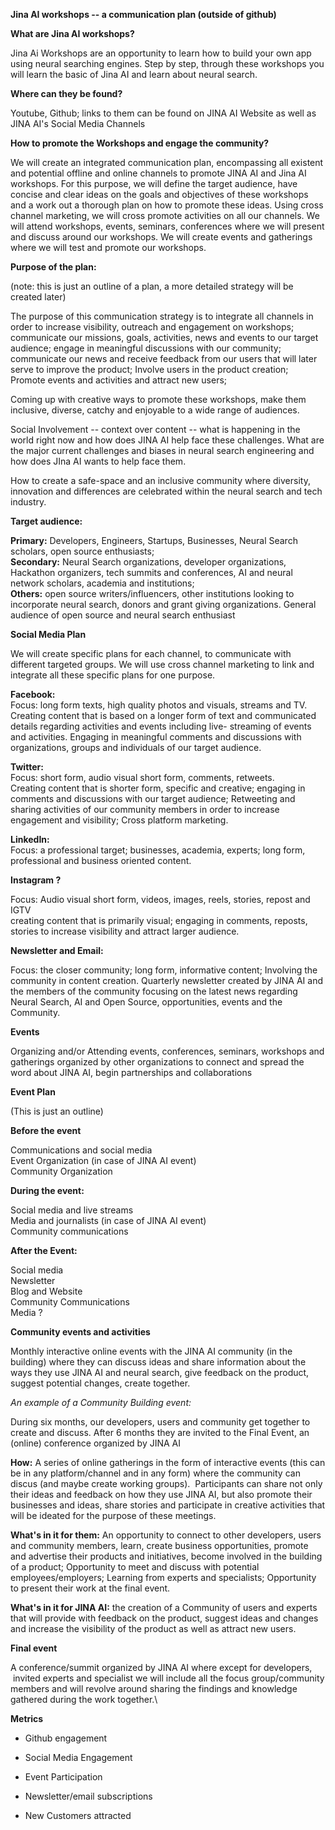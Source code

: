 ****Jina AI workshops -- a communication plan (outside of github)****

**What are Jina AI workshops?**

Jina Ai Workshops are an opportunity to learn how to build your own app using neural searching engines. Step by step, through these workshops you will learn the basic of Jina AI and learn about neural search.

**Where can they be found?**

Youtube, Github; links to them can be found on JINA AI Website as well as JINA AI's Social Media Channels

**How to promote the Workshops and engage the community?**

We will create an integrated communication plan, encompassing all existent and potential offline and online channels to promote JINA AI and Jina AI workshops. For this purpose, we will define the target audience, have concise and clear ideas on the goals and objectives of these workshops and a work out a thorough plan on how to promote these ideas. Using cross channel marketing, we will cross promote activities on all our channels. We will attend workshops, events, seminars, conferences where we will present and discuss around our workshops. We will create events and gatherings where we will test and promote our workshops.

**Purpose of the plan:**

(note: this is just an outline of a plan, a more detailed strategy will be created later)

The purpose of this communication strategy is to integrate all channels in order to increase visibility, outreach and engagement on workshops; communicate our missions, goals, activities, news and events to our target audience; engage in meaningful discussions with our community; communicate our news and receive feedback from our users that will later serve to improve the product; Involve users in the product creation; Promote events and activities and attract new users;

Coming up with creative ways to promote these workshops, make them inclusive, diverse, catchy and enjoyable to a wide range of audiences.

Social Involvement -- context over content -- what is happening in the world right now and how does JINA AI help face these challenges. What are the major current challenges and biases in neural search engineering and how does JIna AI wants to help face them.

How to create a safe-space and an inclusive community where diversity, innovation and differences are celebrated within the neural search and tech industry.

**Target audience:**

**Primary:** Developers, Engineers, Startups, Businesses, Neural Search scholars, open source enthusiasts;\
**Secondary:** Neural Search organizations, developer organizations, Hackathon organizers, tech summits and conferences, AI and neural network scholars, academia and institutions;\
**Others:** open source writers/influencers, other institutions looking to incorporate neural search, donors and grant giving organizations. General audience of open source and neural search enthusiast

**Social Media Plan**

We will create specific plans for each channel, to communicate with different targeted groups. We will use cross channel marketing to link and integrate all these specific plans for one purpose.

**Facebook:**\
Focus: long form texts, high quality photos and visuals, streams and TV.\
Creating content that is based on a longer form of text and communicated details regarding activities and events including live- streaming of events and activities. Engaging in meaningful comments and discussions with organizations, groups and individuals of our target audience.

**Twitter:**\
Focus: short form, audio visual short form, comments, retweets.\
Creating content that is shorter form, specific and creative; engaging in comments and discussions with our target audience; Retweeting and sharing activities of our community members in order to increase engagement and visibility; Cross platform marketing.

**LinkedIn:**\
Focus: a professional target; businesses, academia, experts; long form, professional and business oriented content.

**Instagram ?**

Focus: Audio visual short form, videos, images, reels, stories, repost and IGTV\
creating content that is primarily visual; engaging in comments, reposts, stories to increase visibility and attract larger audience.

**Newsletter and Email:**


Focus: the closer community; long form, informative content; Involving the community in content creation. Quarterly newsletter created by JINA AI and the members of the community focusing on the latest news regarding Neural Search, AI and Open Source, opportunities, events and the Community.

**Events**

Organizing and/or Attending events, conferences, seminars, workshops and gatherings organized by other organizations to connect and spread the word about JINA AI, begin partnerships and collaborations

**Event Plan**

(This is just an outline)


**Before the event**

Communications and social media\
Event Organization (in case of JINA AI event)\
Community Organization

**During the event:**

Social media and live streams\
Media and journalists (in case of JINA AI event)\
Community communications

**After the Event:**

Social media\
Newsletter\
Blog and Website\
Community Communications\
Media ?

**Community events and activities**

Monthly interactive online events with the JINA AI community (in the building) where they can discuss ideas and share information about the ways they use JINA AI and neural search, give feedback on the product, suggest potential changes, create together.

*An example of a Community Building event:*

During six months, our developers, users and community get together to create and discuss. After 6 months they are invited to the Final Event, an (online) conference organized by JINA AI

**How:**
A series of online gatherings in the form of interactive events (this can be in any platform/channel and in any form) where the community can discus (and maybe create working groups).  Participants can share not only their ideas and feedback on how they use JINA AI, but also promote their businesses and ideas, share stories and participate in creative activities that will be ideated for the purpose of these meetings. 

**What's in it for them:** An opportunity to connect to other developers, users and community members, learn, create business opportunities, promote and advertise their products and initiatives, become involved in the building of a product; Opportunity to meet and discuss with potential employees/employers; Learning from experts and specialists; Opportunity to present their work at the final event.

**What's in it for JINA AI:** the creation of a Community of users and experts that will provide with feedback on the product, suggest ideas and changes and increase the visibility of the product as well as attract new users.

**Final event**

A conference/summit organized by JINA AI where except for developers,  invited experts and specialist we will include all the focus group/community members and will revolve around sharing the findings and knowledge gathered during the work together.\

**Metrics**

- Github engagement

- Social Media Engagement

- Event Participation

- Newsletter/email subscriptions

- New Customers attracted
